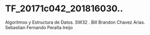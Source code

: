 # TF_20171c042_201816030..
Algoritmos y Estructura de Datos. SW32 . Bill Brandon Chavez Arias. Sebastian Fernando Peralta Ireijo
